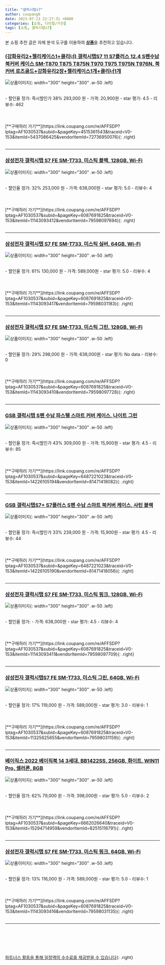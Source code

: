 ```yaml
---
title: "갤럭시탭s7"
author: coupang6
date: 2023-07-13 22:27:31 +0800
categories: [쇼핑, 디이털/가전]
tags: [쇼핑, 갤럭시탭s7]
---
```


본 쇼핑 추천 글은 자체 분석 도구를 이용하여 [**상품**](https://link.coupang.com/a/bao1ui)을 추천하고 있습니다.

### [(강화유리2+젤리케이스1+클리너) 갤럭시탭S7 11 S7플러스 12.4 S펜수납 북커버 케이스 SM-T870 T875 T875N T970 T975 T975N T976N, 북커버 로즈골드+강화유리2장+젤리케이스1개+클리너1개](https://link.coupang.com/re/AFFSDP?lptag=AF1030537&subid=&pageKey=4515361543&traceid=V0-153&itemId=5437086425&vendorItemId=72736950076)

![상품이미지](https://thumbnail7.coupangcdn.com/thumbnails/remote/230x230ex/image/vendor_inventory/ae22/531a62b4331ff625430d3b849c79725e7deca77bda7f9ad5a64fc856c825.jpg){: width="300" height="300" .w-50 .left}


<br>
- 할인율 정가: 즉시할인가 38%  293,000   원
- 가격: 20,900원
- star 평가: 4.5
- 리뷰수: 462
<br>
<br>
<br>
<br>
[**구매하러 가기**](https://link.coupang.com/re/AFFSDP?lptag=AF1030537&subid=&pageKey=4515361543&traceid=V0-153&itemId=5437086425&vendorItemId=72736950076){: .right}
<br>
<br>

---

### [삼성전자 갤럭시탭 S7 FE SM-T733, 미스틱 블랙, 128GB, Wi-Fi](https://link.coupang.com/re/AFFSDP?lptag=AF1030537&subid=&pageKey=6087691825&traceid=V0-153&itemId=11143093412&vendorItemId=79598097694)

![상품이미지](https://thumbnail9.coupangcdn.com/thumbnails/remote/230x230ex/image/vendor_inventory/f124/5cd9ec1eee0243af5b31c55639b291698bf1227d1d9740f7dca08710a07b.jpg){: width="300" height="300" .w-50 .left}


<br>
- 할인율 정가: 32%  253,000   원
- 가격: 638,000원
- star 평가: 5.0
- 리뷰수: 4
<br>
<br>
<br>
<br>
[**구매하러 가기**](https://link.coupang.com/re/AFFSDP?lptag=AF1030537&subid=&pageKey=6087691825&traceid=V0-153&itemId=11143093412&vendorItemId=79598097694){: .right}
<br>
<br>

---

### [삼성전자 갤럭시탭 S7 FE SM-T733, 미스틱 실버, 64GB, Wi-Fi](https://link.coupang.com/re/AFFSDP?lptag=AF1030537&subid=&pageKey=6087691825&traceid=V0-153&itemId=11143093417&vendorItemId=79598031183)

![상품이미지](https://thumbnail10.coupangcdn.com/thumbnails/remote/230x230ex/image/vendor_inventory/c357/bc5bb1ea0a9526896cd1168eb082fa77e1a390d92228f65f6df837c4791e.jpg){: width="300" height="300" .w-50 .left}


<br>
- 할인율 정가: 61%  130,000   원
- 가격: 589,000원
- star 평가: 5.0
- 리뷰수: 4
<br>
<br>
<br>
<br>
[**구매하러 가기**](https://link.coupang.com/re/AFFSDP?lptag=AF1030537&subid=&pageKey=6087691825&traceid=V0-153&itemId=11143093417&vendorItemId=79598031183){: .right}
<br>
<br>

---

### [삼성전자 갤럭시탭 S7 FE SM-T733, 미스틱 그린, 128GB, Wi-Fi](https://link.coupang.com/re/AFFSDP?lptag=AF1030537&subid=&pageKey=6087691825&traceid=V0-153&itemId=11143093410&vendorItemId=79598097728)

![상품이미지](https://thumbnail9.coupangcdn.com/thumbnails/remote/230x230ex/image/vendor_inventory/f124/5cd9ec1eee0243af5b31c55639b291698bf1227d1d9740f7dca08710a07b.jpg){: width="300" height="300" .w-50 .left}


<br>
- 할인율 정가: 29%  298,000   원
- 가격: 638,000원
- star 평가: No data
- 리뷰수: 0
<br>
<br>
<br>
<br>
[**구매하러 가기**](https://link.coupang.com/re/AFFSDP?lptag=AF1030537&subid=&pageKey=6087691825&traceid=V0-153&itemId=11143093410&vendorItemId=79598097728){: .right}
<br>
<br>

---

### [GSB 갤럭시탭 S펜 수납 파스텔 스마트 커버 케이스, 나이트 그린](https://link.coupang.com/re/AFFSDP?lptag=AF1030537&subid=&pageKey=6487221023&traceid=V0-153&itemId=14226105194&vendorItemId=81471418082)

![상품이미지](https://thumbnail7.coupangcdn.com/thumbnails/remote/230x230ex/image/vendor_inventory/e323/3e25c4a8e3c3d01a49b0a13cc38649da1a4b1f7357444a38d7ac052a41af.jpg){: width="300" height="300" .w-50 .left}


<br>
- 할인율 정가: 즉시할인가 43%  309,000   원
- 가격: 15,900원
- star 평가: 4.5
- 리뷰수: 85
<br>
<br>
<br>
<br>
[**구매하러 가기**](https://link.coupang.com/re/AFFSDP?lptag=AF1030537&subid=&pageKey=6487221023&traceid=V0-153&itemId=14226105194&vendorItemId=81471418082){: .right}
<br>
<br>

---

### [GSB 갤럭시탭S7+ S7플러스 S펜 수납 스마트 북커버 케이스, 사틴 블랙](https://link.coupang.com/re/AFFSDP?lptag=AF1030537&subid=&pageKey=6487221023&traceid=V0-153&itemId=14226105190&vendorItemId=81471418056)

![상품이미지](https://thumbnail9.coupangcdn.com/thumbnails/remote/230x230ex/image/vendor_inventory/4c2f/5a3cafbf8664c8994a2290295f5b3c0e1ca1eff0d84ab5bf55f2f89e92f7.jpg){: width="300" height="300" .w-50 .left}


<br>
- 할인율 정가: 즉시할인가 33%  239,000   원
- 가격: 15,900원
- star 평가: 4.5
- 리뷰수: 44
<br>
<br>
<br>
<br>
[**구매하러 가기**](https://link.coupang.com/re/AFFSDP?lptag=AF1030537&subid=&pageKey=6487221023&traceid=V0-153&itemId=14226105190&vendorItemId=81471418056){: .right}
<br>
<br>

---

### [삼성전자 갤럭시탭 S7 FE SM-T733, 미스틱 핑크, 128GB, Wi-Fi](https://link.coupang.com/re/AFFSDP?lptag=AF1030537&subid=&pageKey=6087691825&traceid=V0-153&itemId=11143093411&vendorItemId=79598097709)

![상품이미지](https://thumbnail9.coupangcdn.com/thumbnails/remote/230x230ex/image/vendor_inventory/f124/5cd9ec1eee0243af5b31c55639b291698bf1227d1d9740f7dca08710a07b.jpg){: width="300" height="300" .w-50 .left}


<br>
- 할인율 정가: 
- 가격: 638,000원
- star 평가: 4.5
- 리뷰수: 4
<br>
<br>
<br>
<br>
[**구매하러 가기**](https://link.coupang.com/re/AFFSDP?lptag=AF1030537&subid=&pageKey=6087691825&traceid=V0-153&itemId=11143093411&vendorItemId=79598097709){: .right}
<br>
<br>

---

### [삼성전자 갤럭시탭S7 FE SM-T733, 미스틱 그린, 64GB, Wi-Fi](https://link.coupang.com/re/AFFSDP?lptag=AF1030537&subid=&pageKey=6087691825&traceid=V0-153&itemId=11325625655&vendorItemId=79598031159)

![상품이미지](https://thumbnail10.coupangcdn.com/thumbnails/remote/230x230ex/image/vendor_inventory/c357/bc5bb1ea0a9526896cd1168eb082fa77e1a390d92228f65f6df837c4791e.jpg){: width="300" height="300" .w-50 .left}


<br>
- 할인율 정가: 17%  119,000   원
- 가격: 589,000원
- star 평가: 3.0
- 리뷰수: 1
<br>
<br>
<br>
<br>
[**구매하러 가기**](https://link.coupang.com/re/AFFSDP?lptag=AF1030537&subid=&pageKey=6087691825&traceid=V0-153&itemId=11325625655&vendorItemId=79598031159){: .right}
<br>
<br>

---

### [베이직스 2022 베이직북 14 3세대, BB1422SS, 256GB, 화이트, WIN11 Pro, 셀러론, 8GB](https://link.coupang.com/re/AFFSDP?lptag=AF1030537&subid=&pageKey=6662026640&traceid=V0-153&itemId=15294714959&vendorItemId=82515116791)

![상품이미지](https://thumbnail9.coupangcdn.com/thumbnails/remote/230x230ex/image/retail/images/3205128823935169-9b961481-e75f-4737-87e0-40d36d9d5e98.png){: width="300" height="300" .w-50 .left}


<br>
- 할인율 정가: 62%  79,000   원
- 가격: 398,000원
- star 평가: 5.0
- 리뷰수: 2
<br>
<br>
<br>
<br>
[**구매하러 가기**](https://link.coupang.com/re/AFFSDP?lptag=AF1030537&subid=&pageKey=6662026640&traceid=V0-153&itemId=15294714959&vendorItemId=82515116791){: .right}
<br>
<br>

---

### [삼성전자 갤럭시탭 S7 FE SM-T733, 미스틱 핑크, 64GB, Wi-Fi](https://link.coupang.com/re/AFFSDP?lptag=AF1030537&subid=&pageKey=6087691825&traceid=V0-153&itemId=11143093416&vendorItemId=79598031135)

![상품이미지](https://thumbnail10.coupangcdn.com/thumbnails/remote/230x230ex/image/vendor_inventory/c357/bc5bb1ea0a9526896cd1168eb082fa77e1a390d92228f65f6df837c4791e.jpg){: width="300" height="300" .w-50 .left}


<br>
- 할인율 정가: 13%  116,000   원
- 가격: 589,000원
- star 평가: 5.0
- 리뷰수: 1
<br>
<br>
<br>
<br>
[**구매하러 가기**](https://link.coupang.com/re/AFFSDP?lptag=AF1030537&subid=&pageKey=6087691825&traceid=V0-153&itemId=11143093416&vendorItemId=79598031135){: .right}
<br>
<br>

---
<br><br><br><br><br> [파트너스 활동을 통해 일정액의 수수료를 제공받을 수 있습니다](https://link.coupang.com/a/bao1ui){: .right}